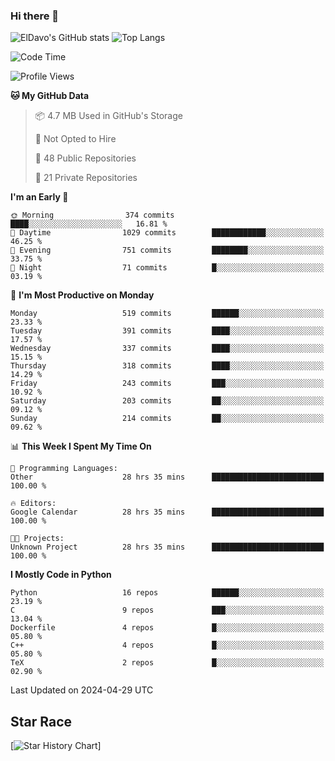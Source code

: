 ### Hi there 👋
![ElDavo's GitHub stats](https://github-readme-stats.vercel.app/api?username=ElDavoo&show_icons=true&theme=chartreuse-dark)
![Top Langs](https://github-readme-stats.vercel.app/api/top-langs/?username=ElDavoo&theme=chartreuse-dark&layout=compact)

<!--START_SECTION:waka-->
![Code Time](http://img.shields.io/badge/Code%20Time-1%2C270%20hrs%207%20mins-blue)

![Profile Views](http://img.shields.io/badge/Profile%20Views-7-blue)

**🐱 My GitHub Data** 

> 📦 4.7 MB Used in GitHub's Storage 
 > 
> 🚫 Not Opted to Hire
 > 
> 📜 48 Public Repositories 
 > 
> 🔑 21 Private Repositories 
 > 
**I'm an Early 🐤** 

```text
🌞 Morning                374 commits         ████░░░░░░░░░░░░░░░░░░░░░   16.81 % 
🌆 Daytime                1029 commits        ████████████░░░░░░░░░░░░░   46.25 % 
🌃 Evening                751 commits         ████████░░░░░░░░░░░░░░░░░   33.75 % 
🌙 Night                  71 commits          █░░░░░░░░░░░░░░░░░░░░░░░░   03.19 % 
```
📅 **I'm Most Productive on Monday** 

```text
Monday                   519 commits         ██████░░░░░░░░░░░░░░░░░░░   23.33 % 
Tuesday                  391 commits         ████░░░░░░░░░░░░░░░░░░░░░   17.57 % 
Wednesday                337 commits         ████░░░░░░░░░░░░░░░░░░░░░   15.15 % 
Thursday                 318 commits         ████░░░░░░░░░░░░░░░░░░░░░   14.29 % 
Friday                   243 commits         ███░░░░░░░░░░░░░░░░░░░░░░   10.92 % 
Saturday                 203 commits         ██░░░░░░░░░░░░░░░░░░░░░░░   09.12 % 
Sunday                   214 commits         ██░░░░░░░░░░░░░░░░░░░░░░░   09.62 % 
```


📊 **This Week I Spent My Time On** 

```text
💬 Programming Languages: 
Other                    28 hrs 35 mins      █████████████████████████   100.00 % 

🔥 Editors: 
Google Calendar          28 hrs 35 mins      █████████████████████████   100.00 % 

🐱‍💻 Projects: 
Unknown Project          28 hrs 35 mins      █████████████████████████   100.00 % 
```

**I Mostly Code in Python** 

```text
Python                   16 repos            ██████░░░░░░░░░░░░░░░░░░░   23.19 % 
C                        9 repos             ███░░░░░░░░░░░░░░░░░░░░░░   13.04 % 
Dockerfile               4 repos             █░░░░░░░░░░░░░░░░░░░░░░░░   05.80 % 
C++                      4 repos             █░░░░░░░░░░░░░░░░░░░░░░░░   05.80 % 
TeX                      2 repos             █░░░░░░░░░░░░░░░░░░░░░░░░   02.90 % 
```




 Last Updated on 2024-04-29 UTC
<!--END_SECTION:waka-->

## Star Race

[![Star History Chart](https://api.star-history.com/svg?repos=ElDavoo/WhatsApp-Crypt14-Crypt15-Decrypter,ElDavoo/TuringOS,EliteAndroidApps/WhatsApp-Crypt12-Decrypter,KnugiHK/Whatsapp-Chat-Exporter&type=Date)]
